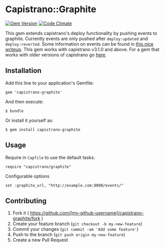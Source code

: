# Capistrano::Graphite
[![Gem Version](http://img.shields.io/gem/v/capistrano-graphite.svg)][gem]
[![Code Climate](http://img.shields.io/codeclimate/github/scottsuch/capistrano-graphite.svg)][codeclimate]

[gem]: https://rubygems.org/gems/capistrano-graphite
[codeclimate]: https://codeclimate.com/githubscottsuch/capistrano-graphite
This gem extends capistrano's deploy functionality by pushing events to graphite.
Currently events are only pushed after ```deploy:updated``` and ```deploy:reverted```.
Some information on events can be found in [this nice writeup](http://obfuscurity.com/2014/01/Graphite-Tip-A-Better-Way-to-Store-Events).
This gem works with capistrano v3.1.0 and above.
For a gem that works with older versions of capistrano go [here](https://github.com/hellvinz/graphite-notify).

## Installation

Add this line to your application's Gemfile:

    gem 'capistrano-graphite'

And then execute:

    $ bundle

Or install it yourself as:

    $ gem install capistrano-graphite

## Usage

Require in ```Capfile``` to use the default tasks:

    require "capistrano/graphite"

Configurable options

    set :graphite_url, "http://example.com:8000/events/"

## Contributing

1. Fork it ( https://github.com/[my-github-username]/capistrano-graphite/fork )
2. Create your feature branch (`git checkout -b my-new-feature`)
3. Commit your changes (`git commit -am 'Add some feature'`)
4. Push to the branch (`git push origin my-new-feature`)
5. Create a new Pull Request
